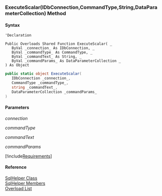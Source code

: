 ﻿### ExecuteScalar(IDbConnection,CommandType,String,DataParameterCollection) Method

#### Syntax

```vbnet
'Declaration

Public Overloads Shared Function ExecuteScalar( _
   ByVal _connection_ As IDbConnection, _
   ByVal _commandType_ As CommandType, _
   ByVal _commandText_ As String, _
   ByVal _commandParams_ As DataParameterCollection _
) As Object
```

```csharp
public static object ExecuteScalar( 
   IDbConnection _connection_,
   CommandType _commandType_,
   string _commandText_,
   DataParameterCollection _commandParams_
)
```

#### Parameters

_connection_

_commandType_

_commandText_

_commandParams_

[!include[Requirements](../partials/requirements.md)]

#### Reference

[SqlHelper Class](FChoice.Common~FChoice.Common.Data.SqlHelper.md)  
[SqlHelper Members](FChoice.Common~FChoice.Common.Data.SqlHelper_members.md)  
[Overload List](FChoice.Common~FChoice.Common.Data.SqlHelper~ExecuteScalar.md)